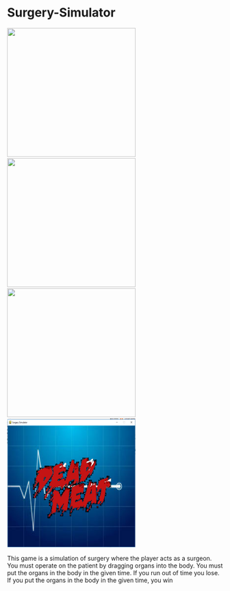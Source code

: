 # Surgery-Simulator
<img src = "https://github.com/Kxu021/pyGame-Surgery-Simulator/blob/master/Capture2.PNG" width=300 height=300>
<img src = "https://github.com/Kxu021/pyGame-Surgery-Simulator/blob/master/Capture1.PNG" width=300 height=300>
<img src = "https://github.com/Kxu021/pyGame-Surgery-Simulator/blob/master/Capture3.PNG" width=300 height=300>
<img src = "https://github.com/Kxu021/Surgery-Simulator/blob/master/Capture4.PNG" width=300 height=300>
<p>This game is a simulation of surgery where the player acts as a surgeon. You must operate on the patient by dragging organs into the body. You must put the organs in the body in the given time. If you run out of time you lose. If you put the organs in the body in the given time, you win   
